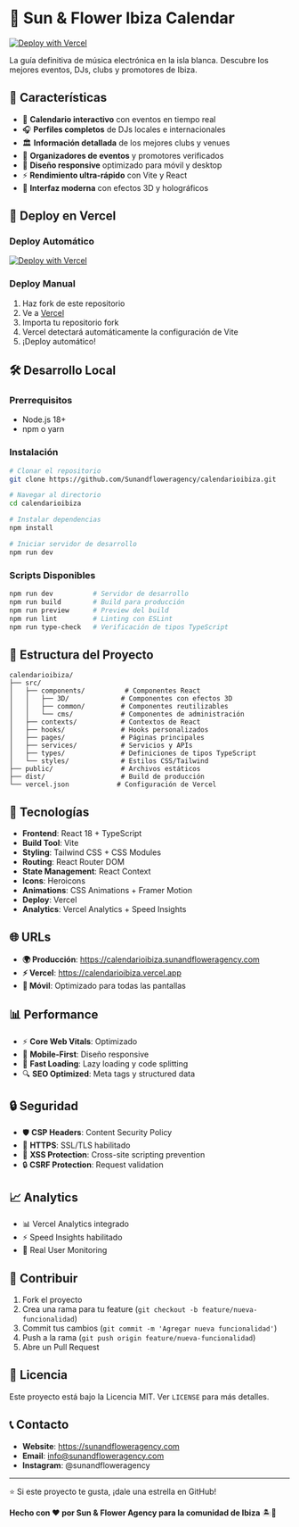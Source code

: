 # 🎵 Sun & Flower Ibiza Calendar

[![Deploy with Vercel](https://vercel.com/button)](https://vercel.com/new/clone?repository-url=https://github.com/Sunandfloweragency/calendarioibiza)

La guía definitiva de música electrónica en la isla blanca. Descubre los mejores eventos, DJs, clubs y promotores de Ibiza.

## 🌟 Características

- 📅 **Calendario interactivo** con eventos en tiempo real
- 🎧 **Perfiles completos** de DJs locales e internacionales  
- 🏛️ **Información detallada** de los mejores clubs y venues
- 🎉 **Organizadores de eventos** y promotores verificados
- 📱 **Diseño responsive** optimizado para móvil y desktop
- ⚡ **Rendimiento ultra-rápido** con Vite y React
- 🎨 **Interfaz moderna** con efectos 3D y holográficos

## 🚀 Deploy en Vercel

### Deploy Automático
[![Deploy with Vercel](https://vercel.com/button)](https://vercel.com/new/clone?repository-url=https://github.com/Sunandfloweragency/calendarioibiza)

### Deploy Manual
1. Haz fork de este repositorio
2. Ve a [Vercel](https://vercel.com)
3. Importa tu repositorio fork
4. Vercel detectará automáticamente la configuración de Vite
5. ¡Deploy automático!

## 🛠️ Desarrollo Local

### Prerrequisitos
- Node.js 18+ 
- npm o yarn

### Instalación
```bash
# Clonar el repositorio
git clone https://github.com/Sunandfloweragency/calendarioibiza.git

# Navegar al directorio
cd calendarioibiza

# Instalar dependencias
npm install

# Iniciar servidor de desarrollo
npm run dev
```

### Scripts Disponibles
```bash
npm run dev          # Servidor de desarrollo
npm run build        # Build para producción  
npm run preview      # Preview del build
npm run lint         # Linting con ESLint
npm run type-check   # Verificación de tipos TypeScript
```

## 📁 Estructura del Proyecto

```
calendarioibiza/
├── src/
│   ├── components/          # Componentes React
│   │   ├── 3D/             # Componentes con efectos 3D
│   │   ├── common/         # Componentes reutilizables
│   │   └── cms/            # Componentes de administración
│   ├── contexts/           # Contextos de React
│   ├── hooks/              # Hooks personalizados
│   ├── pages/              # Páginas principales
│   ├── services/           # Servicios y APIs
│   ├── types/              # Definiciones de tipos TypeScript
│   └── styles/             # Estilos CSS/Tailwind
├── public/                 # Archivos estáticos
├── dist/                   # Build de producción
└── vercel.json            # Configuración de Vercel
```

## 🎨 Tecnologías

- **Frontend**: React 18 + TypeScript
- **Build Tool**: Vite
- **Styling**: Tailwind CSS + CSS Modules
- **Routing**: React Router DOM
- **State Management**: React Context
- **Icons**: Heroicons
- **Animations**: CSS Animations + Framer Motion
- **Deploy**: Vercel
- **Analytics**: Vercel Analytics + Speed Insights

## 🌐 URLs

- **🌍 Producción**: https://calendarioibiza.sunandfloweragency.com
- **⚡ Vercel**: https://calendarioibiza.vercel.app
- **📱 Móvil**: Optimizado para todas las pantallas

## 📊 Performance

- ⚡ **Core Web Vitals**: Optimizado
- 📱 **Mobile-First**: Diseño responsive
- 🚀 **Fast Loading**: Lazy loading y code splitting
- 🔍 **SEO Optimized**: Meta tags y structured data

## 🔒 Seguridad

- 🛡️ **CSP Headers**: Content Security Policy
- 🔐 **HTTPS**: SSL/TLS habilitado
- 🚫 **XSS Protection**: Cross-site scripting prevention
- 🔒 **CSRF Protection**: Request validation

## 📈 Analytics

- 📊 Vercel Analytics integrado
- ⚡ Speed Insights habilitado
- 📱 Real User Monitoring

## 🤝 Contribuir

1. Fork el proyecto
2. Crea una rama para tu feature (`git checkout -b feature/nueva-funcionalidad`)
3. Commit tus cambios (`git commit -m 'Agregar nueva funcionalidad'`)
4. Push a la rama (`git push origin feature/nueva-funcionalidad`)
5. Abre un Pull Request

## 📜 Licencia

Este proyecto está bajo la Licencia MIT. Ver `LICENSE` para más detalles.

## 📞 Contacto

- **Website**: https://sunandfloweragency.com
- **Email**: info@sunandfloweragency.com
- **Instagram**: @sunandfloweragency

---

⭐ Si este proyecto te gusta, ¡dale una estrella en GitHub!

**Hecho con ❤️ por Sun & Flower Agency para la comunidad de Ibiza** 🏝️🎵
